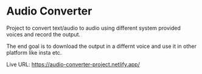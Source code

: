 # Audio Converter

Project to convert text/audio to audio using different system provided voices and record the output.

The end goal is to download the output in a differnt voice and use it in other platform like insta etc.

Live URL: https://audio-converter-project.netlify.app/